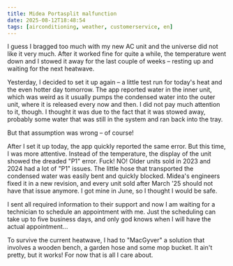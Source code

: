 ```yaml
---
title: Midea Portasplit malfunction
date: 2025-08-12T18:48:54
tags: [airconditioning, weather, customerservice, en]
---
```


I guess I bragged too much with my new AC unit and the universe did not like it very much. After it worked fine for quite a while, the temperature went down and I stowed it away for the last couple of weeks – resting up and waiting for the next heatwave.

Yesterday, I decided to set it up again – a little test run for today's heat and the even hotter day tomorrow. The app reported water in the inner unit, which was weird as it usually pumps the condensed water into the outer unit, where it is released every now and then. I did not pay much attention to it, though. I thought it was due to the fact that it was stowed away, probably some water that was still in the system and ran back into the tray.

But that assumption was wrong – of course!

After I set it up today, the app quickly reported the same error. But this time, I was more attentive. Instead of the temperature, the display of the unit showed the dreaded "P1" error. Fuck! NO! Older units sold in 2023 and 2024 had a lot of "P1" issues. The little hose that transported the condensed water was easily bent and quickly blocked. Midea's engineers fixed it in a new revision, and every unit sold after March '25 should not have that issue anymore. I got mine in June, so I thought I would be safe.

I sent all required information to their support and now I am waiting for a technician to schedule an appointment with me. Just the scheduling can take up to five business days, and only god knows when I will have the actual appointment...

To survive the current heatwave, I had to "MacGyver" a solution that involves a wooden bench, a garden hose and some mop bucket. It ain't pretty, but it works! For now that is all I care about.
